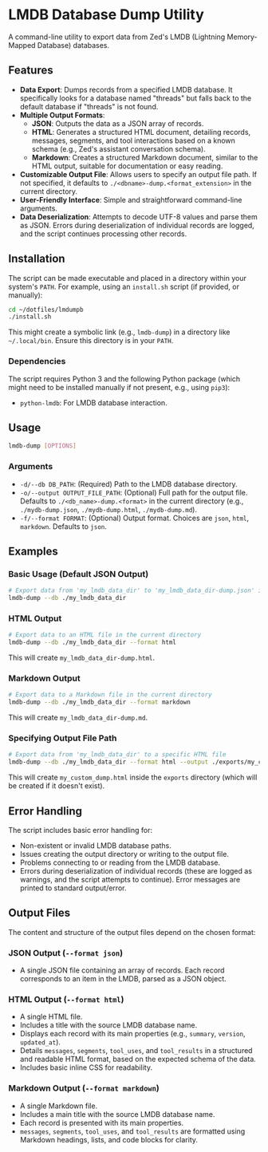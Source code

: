 # LMDB Database Dump Utility

A command-line utility to export data from Zed's LMDB (Lightning Memory-Mapped Database) databases.

## Features

- **Data Export**: Dumps records from a specified LMDB database. It specifically looks for a database named "threads" but falls back to the default database if "threads" is not found.
- **Multiple Output Formats**:
  - **JSON**: Outputs the data as a JSON array of records.
  - **HTML**: Generates a structured HTML document, detailing records, messages, segments, and tool interactions based on a known schema (e.g., Zed's assistant conversation schema).
  - **Markdown**: Creates a structured Markdown document, similar to the HTML output, suitable for documentation or easy reading.
- **Customizable Output File**: Allows users to specify an output file path. If not specified, it defaults to `./<dbname>-dump.<format_extension>` in the current directory.
- **User-Friendly Interface**: Simple and straightforward command-line arguments.
- **Data Deserialization**: Attempts to decode UTF-8 values and parse them as JSON. Errors during deserialization of individual records are logged, and the script continues processing other records.

## Installation

The script can be made executable and placed in a directory within your system's `PATH`. For example, using an `install.sh` script (if provided, or manually):

```bash
cd ~/dotfiles/lmdumpb
./install.sh
```

This might create a symbolic link (e.g., `lmdb-dump`) in a directory like `~/.local/bin`. Ensure this directory is in your `PATH`.

### Dependencies

The script requires Python 3 and the following Python package (which might need to be installed manually if not present, e.g., using `pip3`):

- `python-lmdb`: For LMDB database interaction.

## Usage

```bash
lmdb-dump [OPTIONS]
```

### Arguments

- `-d/--db DB_PATH`: (Required) Path to the LMDB database directory.
- `-o/--output OUTPUT_FILE_PATH`: (Optional) Full path for the output file. Defaults to `./<db_name>-dump.<format>` in the current directory (e.g., `./mydb-dump.json`, `./mydb-dump.html`, `./mydb-dump.md`).
- `-f/--format FORMAT`: (Optional) Output format. Choices are `json`, `html`, `markdown`. Defaults to `json`.

## Examples

### Basic Usage (Default JSON Output)

```bash
# Export data from 'my_lmdb_data_dir' to 'my_lmdb_data_dir-dump.json' in the current directory
lmdb-dump --db ./my_lmdb_data_dir
```

### HTML Output

```bash
# Export data to an HTML file in the current directory
lmdb-dump --db ./my_lmdb_data_dir --format html
```

This will create `my_lmdb_data_dir-dump.html`.

### Markdown Output

```bash
# Export data to a Markdown file in the current directory
lmdb-dump --db ./my_lmdb_data_dir --format markdown
```

This will create `my_lmdb_data_dir-dump.md`.

### Specifying Output File Path

```bash
# Export data from 'my_lmdb_data_dir' to a specific HTML file
lmdb-dump --db ./my_lmdb_data_dir --format html --output ./exports/my_custom_dump.html
```

This will create `my_custom_dump.html` inside the `exports` directory (which will be created if it doesn't exist).

## Error Handling

The script includes basic error handling for:

- Non-existent or invalid LMDB database paths.
- Issues creating the output directory or writing to the output file.
- Problems connecting to or reading from the LMDB database.
- Errors during deserialization of individual records (these are logged as warnings, and the script attempts to continue).
  Error messages are printed to standard output/error.

## Output Files

The content and structure of the output files depend on the chosen format:

### JSON Output (`--format json`)

- A single JSON file containing an array of records. Each record corresponds to an item in the LMDB, parsed as a JSON object.

### HTML Output (`--format html`)

- A single HTML file.
- Includes a title with the source LMDB database name.
- Displays each record with its main properties (e.g., `summary`, `version`, `updated_at`).
- Details `messages`, `segments`, `tool_uses`, and `tool_results` in a structured and readable HTML format, based on the expected schema of the data.
- Includes basic inline CSS for readability.

### Markdown Output (`--format markdown`)

- A single Markdown file.
- Includes a main title with the source LMDB database name.
- Each record is presented with its main properties.
- `messages`, `segments`, `tool_uses`, and `tool_results` are formatted using Markdown headings, lists, and code blocks for clarity.
